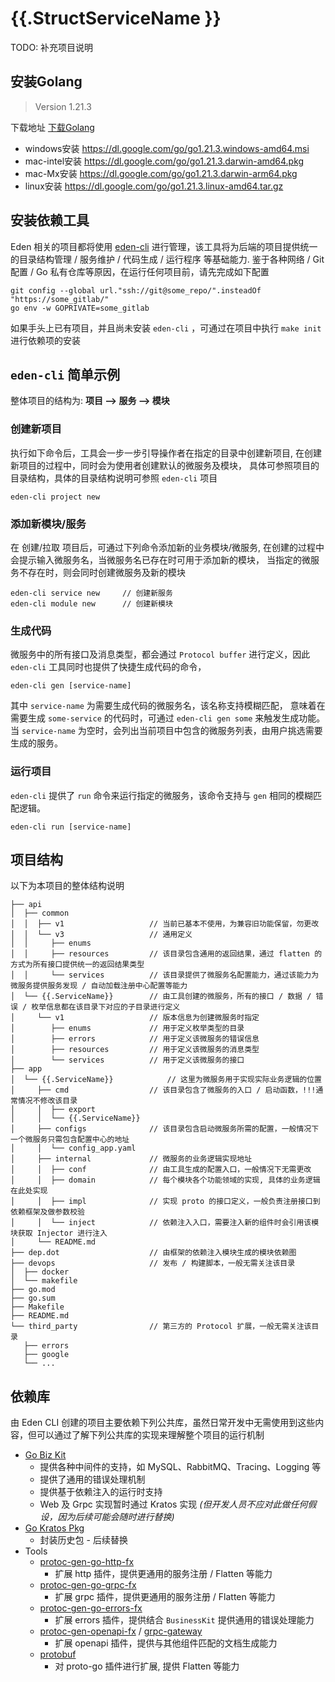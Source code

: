 # {{.StructServiceName }}

TODO: 补充项目说明

## 安装Golang

> Version 1.21.3

下载地址 [下载Golang](https://go.dev/dl/)

* windows安装 https://dl.google.com/go/go1.21.3.windows-amd64.msi
* mac-intel安装 https://dl.google.com/go/go1.21.3.darwin-amd64.pkg
* mac-Mx安装 https://dl.google.com/go/go1.21.3.darwin-arm64.pkg
* linux安装 https://dl.google.com/go/go1.21.3.linux-amd64.tar.gz

## 安装依赖工具

Eden 相关的项目都将使用 [eden-cli](https://github.com/eden/eden-cli) 进行管理，该工具将为后端的项目提供统一的目录结构管理 / 服务维护 / 代码生成 / 运行程序 等基础能力.
鉴于各种网络 / Git 配置 / Go 私有仓库等原因，在运行任何项目前，请先完成如下配置

```shell
git config --global url."ssh://git@some_repo/".insteadOf "https://some_gitlab/"
go env -w GOPRIVATE=some_gitlab
```

如果手头上已有项目，并且尚未安装 `eden-cli` ，可通过在项目中执行 `make init` 进行依赖项的安装


## `eden-cli` 简单示例

整体项目的结构为: **项目 --> 服务 --> 模块**

### 创建新项目

执行如下命令后，工具会一步一步引导操作者在指定的目录中创建新项目, 在创建新项目的过程中，同时会为使用者创建默认的微服务及模块，
具体可参照项目的目录结构，具体的目录结构说明可参照 `eden-cli` 项目

```shell
eden-cli project new
```

### 添加新模块/服务
在 创建/拉取 项目后，可通过下列命令添加新的业务模块/微服务, 在创建的过程中会提示输入微服务名，当微服务名已存在时可用于添加新的模块，
当指定的微服务不存在时，则会同时创建微服务及新的模块

```shell
eden-cli service new     // 创建新服务
eden-cli module new      // 创建新模块
```

### 生成代码
微服务中的所有接口及消息类型，都会通过 `Protocol buffer` 进行定义，因此 `eden-cli` 工具同时也提供了快捷生成代码的命令，

```shell
eden-cli gen [service-name]
```

其中 `service-name` 为需要生成代码的微服务名，该名称支持模糊匹配，
意味着在需要生成 `some-service` 的代码时，可通过 `eden-cli gen some` 来触发生成功能。
当 `service-name` 为空时，会列出当前项目中包含的微服务列表，由用户挑选需要生成的服务。

### 运行项目

`eden-cli` 提供了 `run` 命令来运行指定的微服务，该命令支持与 `gen` 相同的模糊匹配逻辑。

```shell
eden-cli run [service-name]
```


## 项目结构

以下为本项目的整体结构说明

```
├── api
│  ├── common
│  │  ├── v1                   // 当前已基本不使用，为兼容旧功能保留，勿更改
│  │  └── v3                   // 通用定义
│  │     ├── enums
│  │     ├── resources         // 该目录包含通用的返回结果，通过 flatten 的方式为所有接口提供统一的返回结果类型
│  │     └── services          // 该目录提供了微服务名配置能力，通过该能力为微服务提供服务发现 / 自动加载注册中心配置等能力
│  └── {{.ServiceName}}        // 由工具创建的微服务，所有的接口 / 数据 / 错误 / 枚举信息都在该目录下对应的子目录进行定义
│     └── v1                   // 版本信息为创建微服务时指定
│        ├── enums             // 用于定义枚举类型的目录
│        ├── errors            // 用于定义该微服务的错误信息
│        ├── resources         // 用于定义该微服务的消息类型
│        └── services          // 用于定义该微服务的接口
├── app
│  └── {{.ServiceName}}            // 这里为微服务用于实现实际业务逻辑的位置
│     ├── cmd                  // 该目录包含了微服务的入口 / 启动函数，!!!通常情况不修改该目录
│     │  ├── export
│     │  └── {{.ServiceName}} 
│     ├── configs              // 该目录包含启动微服务所需的配置，一般情况下一个微服务只需包含配置中心的地址
│     │  └── config_app.yaml
│     ├── internal             // 微服务的业务逻辑实现地址
│     │  ├── conf              // 由工具生成的配置入口，一般情况下无需更改
│     │  ├── domain            // 每个模块各个功能领域的实现, 具体的业务逻辑在此处实现
│     │  ├── impl              // 实现 proto 的接口定义，一般负责注册接口到依赖框架及做参数校验
│     │  └── inject            // 依赖注入入口，需要注入新的组件时会引用该模块获取 Injector 进行注入
│     └── README.md
├── dep.dot                    // 由框架的依赖注入模块生成的模块依赖图
├── devops                     // 发布 / 构建脚本，一般无需关注该目录
│  ├── docker
│  └── makefile 
├── go.mod
├── go.sum
├── Makefile
├── README.md
└── third_party                // 第三方的 Protocol 扩展，一般无需关注该目录
   ├── errors
   ├── google
   └── ...
```

## 依赖库

由 Eden CLI 创建的项目主要依赖下列公共库，虽然日常开发中无需使用到这些内容，但可以通过了解下列公共库的实现来理解整个项目的运行机制

- [Go Biz Kit](https://github.com/eden/go-biz-kit)
  - 提供各种中间件的支持，如 MySQL、RabbitMQ、Tracing、Logging 等
  - 提供了通用的错误处理机制
  - 提供基于依赖注入的运行时支持
  - Web 及 Grpc 实现暂时通过 Kratos 实现 _(但开发人员不应对此做任何假设，因为后续可能会随时进行替换)_
- [Go Kratos Pkg](https://github.com/eden/go-kratos-pkg)
  - 封装历史包 - 后续替换
- Tools
  - [protoc-gen-go-http-fx](https://github.com/eden/protoc-gen-go-http-fx)
    - 扩展 http 插件，提供更通用的服务注册 / Flatten 等能力
  - [protoc-gen-go-grpc-fx](https://github.com/eden/protoc-gen-go-grpc-fx)
    - 扩展 grpc 插件，提供更通用的服务注册 / Flatten 等能力
  - [protoc-gen-go-errors-fx](https://github.com/eden/protoc-gen-go-errors-fx)
    - 扩展 errors 插件，提供结合 `BusinessKit` 提供通用的错误处理能力
  - [protoc-gen-openapi-fx](https://github.com/eden/protoc-gen-openapi-fx) / [grpc-gateway](https://github.com/eden/grpc-gateway)
    - 扩展 openapi 插件，提供与其他组件匹配的文档生成能力
  - [protobuf](https://github.com/eden/protobuf)
    - 对 proto-go 插件进行扩展, 提供 Flatten 等能力
